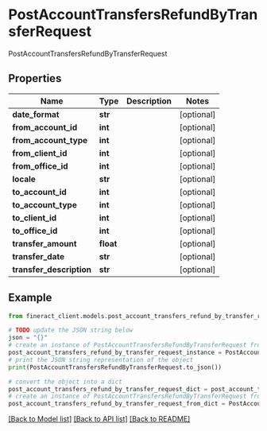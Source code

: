 # PostAccountTransfersRefundByTransferRequest

PostAccountTransfersRefundByTransferRequest

## Properties

Name | Type | Description | Notes
------------ | ------------- | ------------- | -------------
**date_format** | **str** |  | [optional] 
**from_account_id** | **int** |  | [optional] 
**from_account_type** | **int** |  | [optional] 
**from_client_id** | **int** |  | [optional] 
**from_office_id** | **int** |  | [optional] 
**locale** | **str** |  | [optional] 
**to_account_id** | **int** |  | [optional] 
**to_account_type** | **int** |  | [optional] 
**to_client_id** | **int** |  | [optional] 
**to_office_id** | **int** |  | [optional] 
**transfer_amount** | **float** |  | [optional] 
**transfer_date** | **str** |  | [optional] 
**transfer_description** | **str** |  | [optional] 

## Example

```python
from fineract_client.models.post_account_transfers_refund_by_transfer_request import PostAccountTransfersRefundByTransferRequest

# TODO update the JSON string below
json = "{}"
# create an instance of PostAccountTransfersRefundByTransferRequest from a JSON string
post_account_transfers_refund_by_transfer_request_instance = PostAccountTransfersRefundByTransferRequest.from_json(json)
# print the JSON string representation of the object
print(PostAccountTransfersRefundByTransferRequest.to_json())

# convert the object into a dict
post_account_transfers_refund_by_transfer_request_dict = post_account_transfers_refund_by_transfer_request_instance.to_dict()
# create an instance of PostAccountTransfersRefundByTransferRequest from a dict
post_account_transfers_refund_by_transfer_request_from_dict = PostAccountTransfersRefundByTransferRequest.from_dict(post_account_transfers_refund_by_transfer_request_dict)
```
[[Back to Model list]](../README.md#documentation-for-models) [[Back to API list]](../README.md#documentation-for-api-endpoints) [[Back to README]](../README.md)


